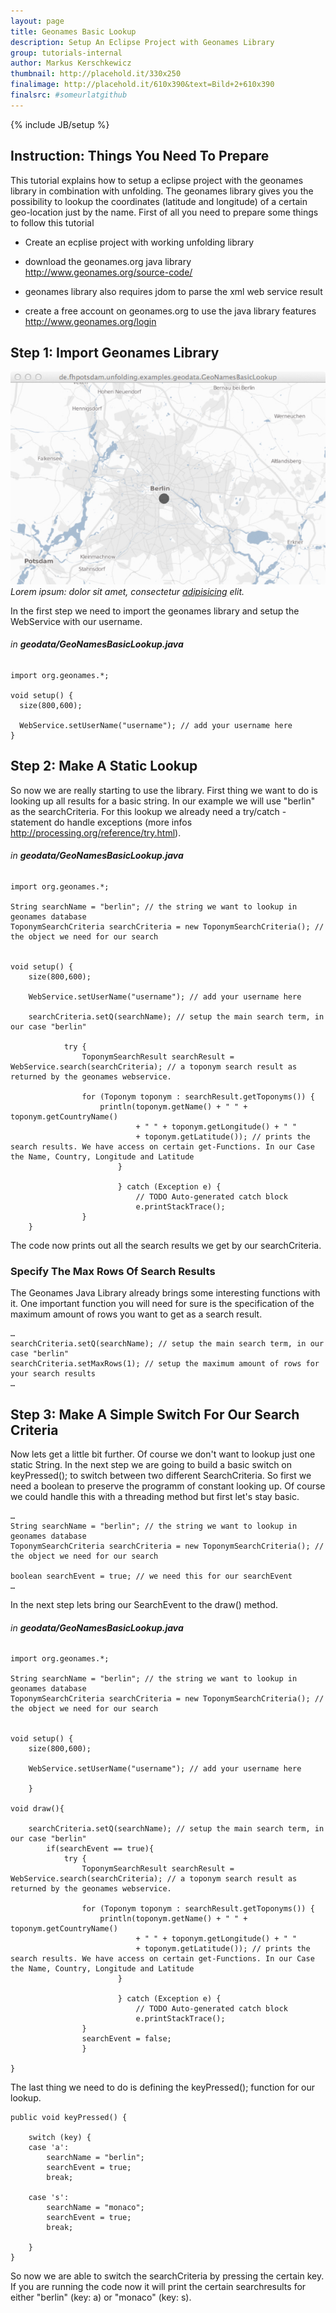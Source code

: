 ```yaml
---
layout: page
title: Geonames Basic Lookup
description: Setup An Eclipse Project with Geonames Library
group: tutorials-internal
author: Markus Kerschkewicz
thumbnail: http://placehold.it/330x250
finalimage: http://placehold.it/610x390&text=Bild+2+610x390
finalsrc: #someurlatgithub
---
```


{% include JB/setup %}

## Instruction: Things You Need To Prepare
This tutorial explains how to setup a eclipse project with the geonames library in combination with unfolding. The geonames library gives you the possibility to lookup the coordinates (latitude and longitude) of a certain geo-location just by the name.
First of all you need to prepare some things to follow this tutorial

*  Create an ecplise project with working unfolding library

*  download the geonames.org java library http://www.geonames.org/source-code/ 

*  geonames library also requires jdom to parse the xml web service result

*  create a free account on geonames.org to use the java library features http://www.geonames.org/login

## Step 1: Import Geonames Library
![BLABLA](/assets/images/tutorials/basic_geonames_lookup_berlin.jpg "Berlin Lookup")
*Lorem ipsum: dolor sit amet, consectetur [adipisicing](http://example.com/ "Link title for adipisicing") elit.*

In the first step we need to import the geonames library and setup the WebService with our username.


###### in **geodata/GeoNamesBasicLookup.java**
	
	import org.geonames.*;                                                                                                                                  

    void setup() {
	  size(800,600);

	  WebService.setUserName("username"); // add your username here                                                                                  
    }

## Step 2: Make A Static Lookup
So now we are really starting to use the library. First thing we want to do is looking up all results for a basic string. In our example we will use "berlin" as the searchCriteria. For this lookup we already need a try/catch - statement do handle exceptions (more infos http://processing.org/reference/try.html).

###### in **geodata/GeoNamesBasicLookup.java**
	
	import org.geonames.*;    
	
	String searchName = "berlin"; // the string we want to lookup in geonames database
	ToponymSearchCriteria searchCriteria = new ToponymSearchCriteria(); // the object we need for our search
	                                                                                                                           

	void setup() {
		size(800,600);

		WebService.setUserName("username"); // add your username here    
	     
		searchCriteria.setQ(searchName); // setup the main search term, in our case "berlin"
	
				try {
					ToponymSearchResult searchResult = WebService.search(searchCriteria); // a toponym search result as returned by the geonames webservice.

					for (Toponym toponym : searchResult.getToponyms()) {
						println(toponym.getName() + " " + toponym.getCountryName()
								+ " " + toponym.getLongitude() + " "
								+ toponym.getLatitude()); // prints the search results. We have access on certain get-Functions. In our Case the Name, Country, Longitude and Latitude
							}

							} catch (Exception e) {
								// TODO Auto-generated catch block
								e.printStackTrace();
					}                                                                         
    	}

The code now prints out all the search results we get by our searchCriteria. 

### Specify The Max Rows Of Search Results
The Geonames Java Library already brings some interesting functions with it. One important function you will need for sure is the specification of the maximum amount of rows you want to get as a search result.

	…
	searchCriteria.setQ(searchName); // setup the main search term, in our case "berlin"
	searchCriteria.setMaxRows(1); // setup the maximum amount of rows for your search results
	…

## Step 3: Make A Simple Switch For Our Search Criteria
Now lets get a little bit further. Of course we don't want to lookup just one static String. In the next step we are going to build a basic switch on keyPressed(); to switch between two different SearchCriteria.
So first we need a boolean to preserve the programm of constant looking up. Of course we could handle this with a threading method but first let's stay basic.

	…
	String searchName = "berlin"; // the string we want to lookup in geonames database
	ToponymSearchCriteria searchCriteria = new ToponymSearchCriteria(); // the object we need for our search
	
	boolean searchEvent = true; // we need this for our searchEvent
	…
	
In the next step lets bring our SearchEvent to the draw() method.

###### in **geodata/GeoNamesBasicLookup.java**
	
	import org.geonames.*;    
	
	String searchName = "berlin"; // the string we want to lookup in geonames database
	ToponymSearchCriteria searchCriteria = new ToponymSearchCriteria(); // the object we need for our search
	                                                                                                                           

	void setup() {
		size(800,600);

		WebService.setUserName("username"); // add your username here    
	                                                                       
    	}

	void draw(){
		
		searchCriteria.setQ(searchName); // setup the main search term, in our case "berlin"
			if(searchEvent == true){
				try {
					ToponymSearchResult searchResult = WebService.search(searchCriteria); // a toponym search result as returned by the geonames webservice.

					for (Toponym toponym : searchResult.getToponyms()) {
						println(toponym.getName() + " " + toponym.getCountryName()
								+ " " + toponym.getLongitude() + " "
								+ toponym.getLatitude()); // prints the search results. We have access on certain get-Functions. In our Case the Name, Country, Longitude and Latitude
							}

							} catch (Exception e) {
								// TODO Auto-generated catch block
								e.printStackTrace();
					}
					searchEvent = false;
					}
		
	}
	
	
The last thing we need to do is defining the keyPressed(); function for our lookup.

	public void keyPressed() {

		switch (key) {
		case 'a':
			searchName = "berlin";
			searchEvent = true;
			break;

		case 's':
			searchName = "monaco";
			searchEvent = true;
			break;

		}
	}
	
So now we are able to switch the searchCriteria by pressing the certain key. If you are running the code now it will print the certain searchresults for either "berlin" (key: a) or "monaco" (key: s).
